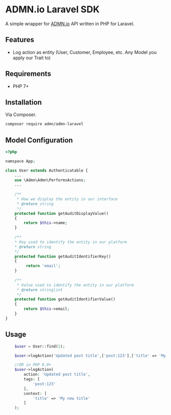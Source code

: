 # ADMN.io Laravel SDK

A simple wrapper for [ADMN.io](https://admn.io) API written in PHP for Laravel.

## Features

- Log action as entity (User, Customer, Employee, etc. Any Model you apply our Trait to)

## Requirements

- PHP 7+

## Installation

Via Composer.

```bash
composer require admn/admn-laravel
```

## Model Configuration

```php
<?php 

namspace App;

class User extends Authenticatable {
    ...
    use \Admn\Admn\PerformsActions;
    ...
        
    /**
     * How we display the entity in our interface 
     * @return string
     */
    protected function getAuditDisplayValue()
    {
        return $this->name;
    }
    
    /**
    * Key used to identify the entity in our platform 
    * @return string
    */
    protected function getAuditIdentifierKey()
    {
         return 'email';
    }
    
    /**
     * Value used to identify the entity in our platform 
     * @return string|int
     */
    protected function getAuditIdentifierValue()
    {
        return $this->email;
    }
}

```

## Usage

```php
    $user = User::find(1);

    $user->logAction('Updated post title',['post:123'],['title' => 'My new title']);

    //OR in PHP 8.0+
    $user->logAction(
        action: 'Updated post title',
        tags: [
            'post:123'
        ],
        context: [
            'title' => 'My new title'
        ]
    );
```
